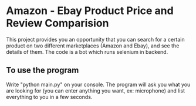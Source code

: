# Amazon - Ebay Product Price and Review Comparision 

This project provides you an opportunity that you can search for a certain product on two different marketplaces (Amazon and Ebay), and see the details of them. The code is a bot which runs selenium in backend.

## To use the program

Write "python main.py" on your console.
The program will ask you what you are looking for (you can enter anything you want, ex: microphone) and list everything to you in a few seconds.

